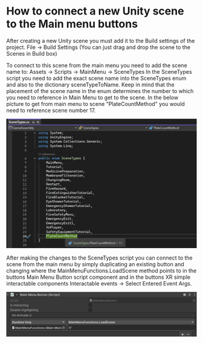# How to connect a new Unity scene to the Main menu buttons

After creating a new Unity scene you must add it to the Build settings of the project. 
File -> Build Settings (You can just drag and drop the scene to the Scenes in Build box)

To connect to this scene from the main menu you need to add the scene name to:
Assets -> Scripts -> MainMenu -> SceneTypes
In the SceneTypes script you need to add the exact scene name into the SceneTypes enum and also to the dictionary sceneTypeToName. Keep in mind that the placement of the scene name in the enum determines the number to which you need to reference in Main Menu to get to the scene. In the below picture to get from main menu to scene "PlateCountMethod" you would need to reference scene number 17.

![alt text](img/scenetypes.png)

After making the changes to the SceneTypes script you can connect to the scene from the main menu by simply duplicating an existing button and changing where the MainMenuFunctions.LoadScene method points to in the buttons Main Menu Button script component and in the buttons XR simple interactable components Interactable events -> Select Entered Event Args. 

![alt text](img/menubuttonscript.png)